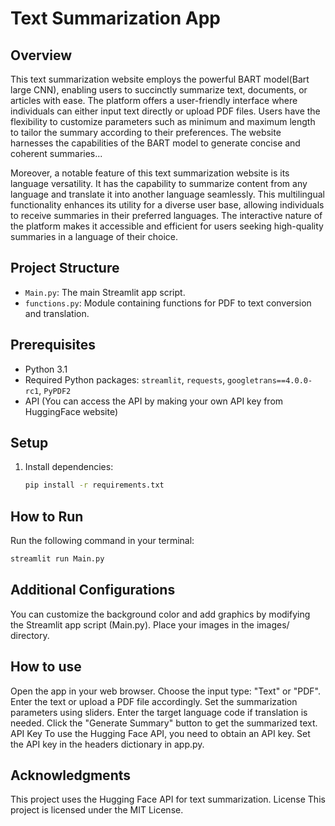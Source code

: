 # Text Summarization App

## Overview
This text summarization website employs the powerful BART model(Bart large CNN), enabling users to succinctly summarize text, documents, or articles with ease. The platform offers a user-friendly interface where individuals can either input text directly or upload PDF files. Users have the flexibility to customize parameters such as minimum and maximum length to tailor the summary according to their preferences. The website harnesses the capabilities of the BART model to generate concise and coherent summaries...

Moreover, a notable feature of this text summarization website is its language versatility. It has the capability to summarize content from any language and translate it into another language seamlessly. This multilingual functionality enhances its utility for a diverse user base, allowing individuals to receive summaries in their preferred languages. The interactive nature of the platform makes it accessible and efficient for users seeking high-quality summaries in a language of their choice.

## Project Structure
- `Main.py`: The main Streamlit app script.
- `functions.py`: Module containing functions for PDF to text conversion and translation.

## Prerequisites
- Python 3.1
- Required Python packages: `streamlit`, `requests`, `googletrans==4.0.0-rc1`, `PyPDF2`
- API (You can access the API by making your own API key from HuggingFace website)
  
## Setup
1. Install dependencies:
    ```bash
    pip install -r requirements.txt
    ```

## How to Run
Run the following command in your terminal:
```bash
streamlit run Main.py 
```


 ## Additional Configurations 
 You can customize the background color and add graphics by modifying the Streamlit app script (Main.py).
  Place your images in the images/ directory.


## How to use
Open the app in your web browser.
Choose the input type: "Text" or "PDF".
Enter the text or upload a PDF file accordingly.
Set the summarization parameters using sliders.
Enter the target language code if translation is needed.
Click the "Generate Summary" button to get the summarized text.
API Key
To use the Hugging Face API, you need to obtain an API key. Set the API key in the headers dictionary in app.py.

## Acknowledgments 
This project uses the Hugging Face API for text summarization.
License
This project is licensed under the MIT License.

